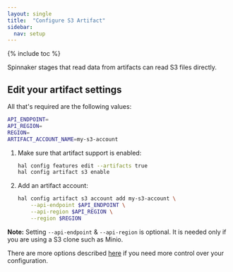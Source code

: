 ```yaml
---
layout: single
title:  "Configure S3 Artifact"
sidebar:
  nav: setup
---
```


{% include toc %}

Spinnaker stages that read data from artifacts can read S3 files directly.


## Edit your artifact settings

All that's required are the following values:

```bash
API_ENDPOINT=
API_REGION=
REGION=
ARTIFACT_ACCOUNT_NAME=my-s3-account
```

1. Make sure that artifact support is enabled:

   ```bash
   hal config features edit --artifacts true
   hal config artifact s3 enable
   ```

2. Add an artifact account:

   ```bash
   hal config artifact s3 account add my-s3-account \
       --api-endpoint $API_ENDPOINT \
       --api-region $API_REGION \
       --region $REGION
   ```

**Note:** Setting `--api-endpoint` & `--api-region` is optional. It is needed only if you are using a S3 clone such as Minio. 

There are more options described
[here](/reference/halyard/commands#hal-config-artifact-s3-account-edit)
if you need more control over your configuration.
